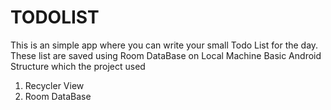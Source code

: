 # TODOLIST
This is an simple app where you can write your small Todo List for the day.
These list are saved using Room DataBase on Local Machine
Basic Android Structure which the project used
1. Recycler View
2. Room DataBase
